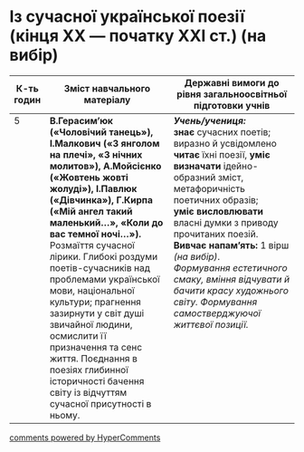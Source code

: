 <div id="hypercomments_widget" class="js-hypercomments-widget invisible"></div>

# Із сучасної української поезії (кінця ХХ — початку ХХІ ст.) (на вибір)

<table>
  <tr>
    <td width="10%" align="center"><b>К-ть годин</b></td>
    <td width="45%" align="center"><b>Зміст навчального матеріалу</b></td>
    <td width="45%" align="center"><b>Державні вимоги до рівня загальноосвітньої підготовки учнів</b></td>
  </tr>
<tbody>
  <tr>
<td width="10%" style="vertical-align:top !important;">5</td>
    <td width="45%" style="vertical-align:top !important;">
<b>В.Герасим’юк («Чоловічий  танець»), І.Малкович («З янголом на плечі», «З нічних молитов»), А.Мойсієнко («Жовтень жовті жолуді»), І.Павлюк («Дівчинка»), Г.Кирпа («Мій ангел такий маленький…», «Коли до вас темної ночі…»).</b> Розмаїття сучасної лірики. Глибокі роздуми поетів-сучасників над проблемами української мови, національної культури; прагнення зазирнути у світ  душі звичайної людини, осмислити її призначення та сенс життя. Поєднання в поезіях глибинної історичності бачення світу із відчуттям сучасної присутності в ньому.
</td>
    <td width="45%" style="vertical-align:top !important;">
<i><b>Учень/учениця:</b></i><br>
<b>знає</b> сучасних поетів; <br>
виразно й усвідомлено <b>читає</b> їхні поезії, <b>уміє визначати</b> ідейно-образний зміст, метафоричність поетичних образів; <br>
<b>уміє висловлювати</b> власні думки з приводу прочитаних поезій. <br>
<b>Вивчає напам’ять:</b> 1 вірш <i>(на вибір)</i>. <br> 
<i>Формування естетичного смаку, вміння відчувати й бачити красу художнього світу. Формування самостверджуючої життєвої позиції.</i> </td>
  </tr>
</tbody>
</table>

<div class="js-hypercomments-container">
<a href="http://hypercomments.com" class="hc-link" title="comments widget">comments powered by HyperComments</a>
</div>